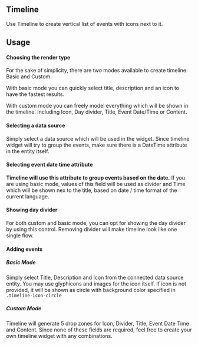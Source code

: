 ## Timeline

Use Timeline to create vertical list of events with icons next to it.

## Usage

#### Choosing the render type

For the sake of simplicity, there are two modes available to create timeline: Basic and Custom.

With basic mode you can quickly select title, description and an icon to have the fastest results.

With custom mode you can freely model everything which will be shown in the timeline. Including Icon, Day divider, Title, Event Date/Time or Content.

#### Selecting a data source

Simply select a data source which will be used in the widget. Since timeline widget will try to group the events, make sure there is a DateTime attribute in the entity itself.

#### Selecting event date time attribute

**Timeline will use this attribute to group events based on the date.** If you are using basic mode, values of this field will be used as divider and Time which will be shown nex to the title, based on date / time format of the current language.

#### Showing day divider

For both custom and basic mode, you can opt for showing the day divider by using this control. Removing divider will make timeline look like one single flow.

#### Adding events

##### Basic Mode

Simply select Title, Description and Icon from the connected data source entity. You may use glyphicons and images for the icon itself. If icon is not provided, it will be shown as circle with background color specified in `.timeline-icon-circle`

##### Custom Mode

Timeline will generate 5 drop zones for Icon, Divider, Title, Event Date Time and Content. Since none of these fields are required, feel free to create your own timeline widget with any combinations.
